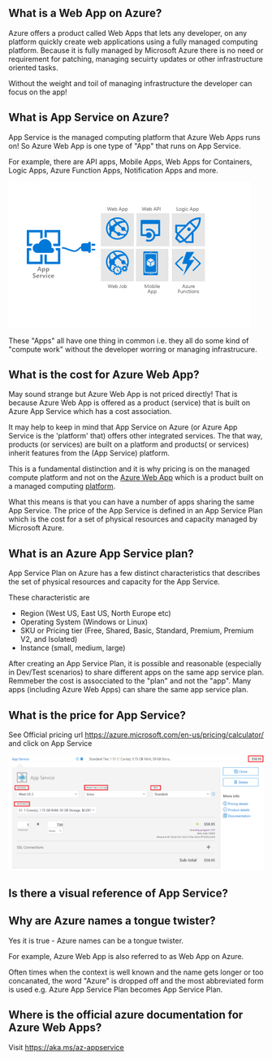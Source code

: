 ## What is a Web App on Azure?
Azure offers a product called Web Apps that lets any developer, on any platform quickly create web applications using a fully managed computing platform. Because it is fully managed by Microsoft Azure there is no need or requirement for patching, managing secuirty updates or other infrastructure oriented tasks.

Without the weight and toil of managing infrastructure the developer can focus on the app!

## What is App Service on Azure?
App Service is the managed computing platform that Azure Web Apps runs on! So Azure Web App is one type of "App" that runs on App Service. 

For example, there are API apps, Mobile Apps, Web Apps for Containers, Logic Apps, Azure Function Apps, Notification Apps and more.  

![App Service](/images/AppService.png)

These "Apps" all have one thing in common i.e. they all do some kind of "compute work" without the developer worring or managing infrastrucure. 

## What is the cost for Azure Web App?
May sound strange but Azure Web App is not priced directly! That is because Azure Web App is offered as a product (service) that is built on Azure App Service which has a cost association.

It may help to keep in mind that App Service on Azure (or Azure App Service is the 'platform' that) offers other integrated services. The that way, products (or services) are built on a platform and products( or services) inherit features from the (App Service) platform.
  
This is a fundamental distinction and it is why pricing is on the managed compute platform and not on the [Azure Web App](https://github.com/FolaSoft/Awesome-AppServices/blob/master/index.md#what-is-a-web-app-on-azure) which is a product built on a managed computing [platform](https://github.com/FolaSoft/Awesome-AppServices/blob/master/index.md#what-is-app-service-on-azure).

What this means is that you can have a number of apps sharing the same App Service. The price of the App Service is defined in an App Service Plan which is the cost for a set of physical resources and capacity managed by Microsoft Azure. 

## What is an Azure App Service plan?
App Service Plan on Azure has a few distinct characteristics that describes the set of physical resources and capacity for the App Service.

These characteristic are  
- Region (West US, East US, North Europe etc)
- Operating System (Windows or Linux)
- SKU or Pricing tier (Free, Shared, Basic, Standard, Premium, Premium V2, and Isolated)
- Instance (small, medium, large)


After creating an App Service Plan, it is possible and reasonable (especially in Dev/Test scenarios) to share different apps on the same app service plan. Remmeber the cost is assocciated to the "plan" and not the "app". Many apps (including Azure Web Apps) can share the same app service plan.

## What is the price for App Service?

See Official pricing url https://azure.microsoft.com/en-us/pricing/calculator/ and click on App Service

![App Service Plan](/images/AppServicePricingCalculator.png)



## Is there a visual reference of App Service? 
<todo>

## Why are Azure names a tongue twister?
Yes it is true - Azure names can be a tongue twister.  

For example, Azure Web App is also referred to as Web App on Azure. 

Often times when the context is well known and the name gets longer or too concanated, the word "Azure" is dropped off and the most abbreviated form is used e.g. Azure App Service Plan becomes App Service Plan. 

## Where is the official azure documentation for Azure Web Apps? 
Visit https://aka.ms/az-appservice 
